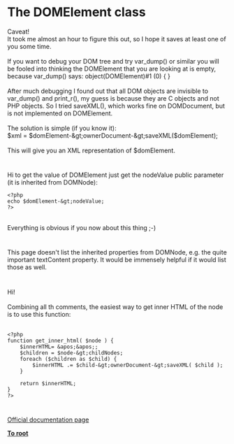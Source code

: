 # The DOMElement class



Caveat!<br>It took me almost an hour to figure this out, so I hope it saves at least one of you some time.<br><br>If you want to debug your DOM tree and try var_dump() or similar you will be fooled into thinking the DOMElement that you are looking at is empty, because var_dump() says: object(DOMElement)#1 (0) { } <br><br>After much debugging I found out that all DOM objects are invisible to var_dump() and print_r(), my guess is because they are C objects and not PHP objects. So I tried saveXML(), which works fine on DOMDocument, but is not implemented on DOMElement.<br><br>The solution is simple (if you know it):<br>$xml = $domElement-&gt;ownerDocument-&gt;saveXML($domElement);<br><br>This will give you an XML representation of $domElement.  

#

Hi to get the value of DOMElement just get the nodeValue public parameter (it is inherited from DOMNode):<br>

```
<?php 
echo $domElement-&gt;nodeValue; 
?>
```
<br>Everything is obvious if you now about this thing ;-)  

#

This page doesn&apos;t list the inherited properties from DOMNode, e.g. the quite important textContent property. It would be immensely helpful if it would list those as well.  

#

Hi!<br><br>Combining all th comments, the easiest way to get inner HTML of the node is to use this function:<br><br>

```
<?php
function get_inner_html( $node ) {
    $innerHTML= &apos;&apos;;
    $children = $node-&gt;childNodes;
    foreach ($children as $child) {
        $innerHTML .= $child-&gt;ownerDocument-&gt;saveXML( $child );
    }

    return $innerHTML;
}
?>
```
  

#

[Official documentation page](https://www.php.net/manual/en/class.domelement.php)

**[To root](/README.md)**